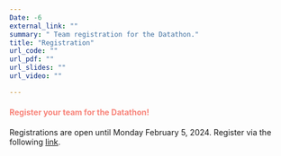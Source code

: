 ```yaml
---
Date: -6
external_link: ""
summary: " Team registration for the Datathon."
title: "Registration"
url_code: ""
url_pdf: ""
url_slides: ""
url_video: ""

---
```


<h4 style="color: #F88379">Register your team for the Datathon! </h4>


Registrations are open until Monday February 5, 2024. Register via the following [link](https://forms.gle/vCTv2ES6ViQKegxDA). 

